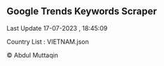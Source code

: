 

## Google Trends Keywords Scraper 
 
Last Update 17-07-2023 , 18:45:09

Country List :
VIETNAM.json



© Abdul Muttaqin 
